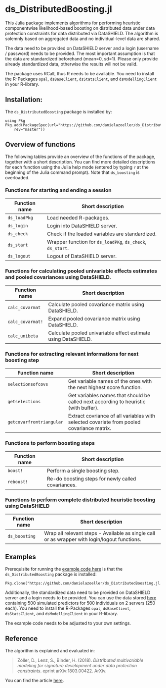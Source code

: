 # ds_DistributedBoosting.jl

This Julia package implements algorithms for performing heuristic componentwise likelihood-based boosting 
on distributed data under data protection constraints for data distributed via DataSHIELD.
The algorithm is solemnly based on aggregated data and no individual-level data are shared.

The data need to be provided on DataSHIELD server and a login (username / password) needs to be provided.
The most important assumption is that the data are standardized beforehand (mean=0, sd=1). 
Please only provide already standardized data, otherwise the results will not be valid.

The package uses RCall, thus R needs to be available. You need to install the R-Packages `opal`, `dsBaseClient`, `dsStatsClient`, and `dsModellingClient` in your R-library.


## Installation:

The `ds_DistributedBoosting` package is installed by:

    using Pkg
    Pkg.add(PackageSpec(url="https://github.com/danielazoeller/ds_DistributedBoosting.jl.git", 
        rev="master"))


## Overview of functions

The following tables provide an overview of the functions of the package, 
together with a short description.
You can find more detailed descriptions for each function using the Julia help mode 
(entered by typing `?` at the beginning of the Julia command prompt).
Note that `ds_boosting` is overloaded.

### Functions for starting and ending a session

Function name    | Short description
---------------- | -----------------
`ds_loadPkg`     | Load needed R-packages.
`ds_login`       | Login into DataSHIELD server.
`ds_check`       | Check if the loaded variables are standardized.
`ds_start`       | Wrapper function for `ds_loadPKg`, `ds_check`, `ds_start`.
`ds_logout`      | Logout of DataSHIELD server.

### Functions for calculating pooled univariable effects estimates and pooled covariances using DataSHIELD.

Function name    | Short description
---------------- | -----------------
`calc_covarmat`  | Calculate pooled covariance matrix using DataSHIELD.
`calc_covarmat!` | Expand pooled covariance matrix using DataSHIELD.
`calc_unibeta`   | Calculate pooled univariable effect estimate using DataSHIELD.

### Functions for extracting relevant informations for next boosting step

Function name           | Short description
----------------        | -----------------
`selectionsofcovs`      | Get variable names of the ones with the next highest score function.
`getselections`         | Get variables names that should be called next according to heuristic (with buffer).
`getcovarfromtriangular`| Extract covriance of all variables with selected covariate from pooled covariance matrix.

### Functions to perform boosting steps

Function name    | Short description
---------------- | -----------------
`boost!`         | Perform a single boosting step.
`reboost!`       | Re-do boosting steps for newly called covariances.

### Functions to perform complete distributed heuristic boosting using DataSHIELD

Function name    | Short description
---------------- | -----------------
`ds_boosting`    | Wrap all relevant steps - Available as single call or as wrapper with login/logout functions.

## Examples

Prerequisite for running the [example code here](test/examples.jl) is that the `ds_DistributedBoosting` package is installed:

    Pkg.clone("https://github.com/danielazoeller/ds_DistributedBoosting.jl.git")

Additionally, the standardized data need to be provided on DataSHIELD server and a login needs to be provided. 
You can use the data stored [here](TestData_deployOnDataSHIELD) containing 500 simulated predictors for 500 individuals on 2 servers (250 each). 
You need to install the R-Packages `opal`, `dsBaseClient`, `dsStatsClient`, and `dsModellingClient` in your R-library.

The example code needs to be adjusted to your own settings.

## Reference

The algorithm is explained and evaluated in:

> Zöller, D., Lenz, S., Binder, H. (2018). *Distributed multivariable modeling for signature development under data protection constraints*. eprint arXiv:1803.00422. ArXiv.

You can find the article [here](https://arxiv.org/abs/1803.00422).